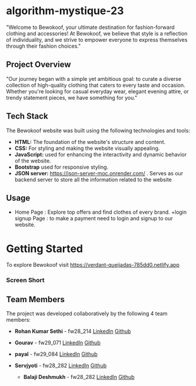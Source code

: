 # algorithm-mystique-23

"Welcome to Bewokoof, your ultimate destination for fashion-forward clothing and accessories! At Bewokoof, we believe that style is a reflection of individuality, and we strive to empower everyone to express themselves through their fashion choices."



## Project Overview
"Our journey began with a simple yet ambitious goal: to curate a diverse collection of high-quality clothing that caters to every taste and occasion. Whether you're looking for casual everyday wear, elegant evening attire, or trendy statement pieces, we have something for you."


## Tech Stack

The Bewokoof website was built using the following technologies and tools:

- **HTML:** The foundation of the website's structure and content.
- **CSS:** For styling and making the website visually appealing.
- **JavaScript:** used for enhancing the interactivity and dynamic behavior of the website.
- **Bootstrap** used for responsive styling.
- **JSON server:** https://json-server-moc.onrender.com/ . Serves as our backend server to store all the information related to the website

## Usage

- Home Page : Explore top offers and find clothes of every brand.
  +login signup Page : to make a payment need to login and signup to our website.

# Getting Started

To explore Bewokoof visit https://verdant-queijadas-785dd0.netlify.app
### Screen Short

## Team Members

The project was developed collaboratively by the following 4 team members:

- **Rohan Kumar Sethi** - fw28_214
  <a href="https://www.linkedin.com/in/rohansethi347/">LinkedIn</a>
  <a href="https://github.com/ROHANKUMAR347">Github</a>

- **Gourav** - fw29_071
  <a href="#">LinkedIn</a>
  <a href="#">Github</a>
- **payal** - fw29_084
  <a href="https://github.com/payalrawal123">LinkedIn</a>
  <a href="#">Github</a>

- **Servjyoti** - fw28_282
  <a href="https://www.linkedin.com/in/sarvjyoti-607957256">LinkedIn</a>
  <a href="https://github.com/RSarvjyoti">Github</a>

  - **Balaji Deshmukh** - fw28_282
  <a href="#">LinkedIn</a>
  <a href="#">Github</a>

